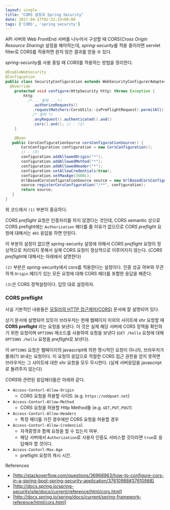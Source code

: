 ```yaml
---
layout: single
title: "CORS 설정과 Spring Security"
date: 2017-04-27T02:52:33+09:00
tags: ['CORS', 'spring security']
---
```


API 서버와 Web FrontEnd 서버를 나누어서 구성할 때 CORS(*Cross Origin Resource Sharing*) 설정을 해야하는데,
*spring-security*를 적용 중이라면 servlet filter로 CORS를 적용하면 원치 않은 결과를 얻을 수 있다.

*spring-security*를 사용 중일 때 *CORS*를 적용하는 방법을 정리한다.

<!-- more -->

```java
@EnableWebSecurity
@Configuation
public class SecurityConfiguration extends WebSecurityConfigurerAdapter {
  @Override
    protected void configure(HttpSecurity http) throws Exception {
        http
          /*... 중략 ...*/
            .authorizeRequests()
            .requestMatchers(CorsUtils::isPreFlightRequest).permitAll() // - (1)
            /* 중략 */
            .anyRequest().authenticated().and()
            .cors().and(); // - (2)
    }

    @Bean
   public CorsConfigurationSource corsConfigurationSource() {
       CorsConfiguration configuration = new CorsConfiguration();
       // - (3)
       configuration.addAllowedOrigin("*");
       configuration.addAllowedMethod("*");
       configuration.addAllowedHeader("*");
       configuration.setAllowCredentials(true);
       configuration.setMaxAge(3600L);
       UrlBasedCorsConfigurationSource source = new UrlBasedCorsConfigurationSource();
       source.registerCorsConfiguration("/**", configuration);
       return source;
   }
}
```

위 코드에서 `(1)` 부분이 중요하다.

*CORS preflight* 요청은 인증처리를 하지 않겠다는 것인데,
CORS semantic 상으로 CORS prefight에는 `Authorization` 헤더를 줄 이유가 없으므로
*CORS preflight* 요청에 대해서는 `401` 응답을 하면 안된다.

이 부분의 설정이 없으면 spring-security 설정에 의해서
*CORS preflight* 요청이 정상적으로 처리되지 못해서 실제 CORS 요청이 정상적으로 이루어지지 않는다.
(*CORS preflight*에 대해서는 아래에서 설명한다)

`(2)` 부분은 spring-security에서 cors를 적용한다는 설정이다.
인증 성공 여부와 무관하게 `Origin` 헤더가 있는 모든 요청에 대해 CORS 헤더를 포함한 응답을 해준다.

`(3)`은 CORS 정책설정이다.
입맛 대로 설정하자.


### CORS preflight

사실 기본적인 내용들은 [모질라의 HTTP 접근제어(CORS)](https://developer.mozilla.org/ko/docs/Web/HTTP/Access_control_CORS) 문서에 잘 설명되어 있다.

상기 문서에 설명되어 있듯이 브라우저는 현재 웹페이지 이외의 사이트에 xhr 요청할 때 **CORS preflight** 라는 요청을 보낸다.
이 것은 실제 해당 서버에 CORS 정책을 확인하기 위한 요청이며 `OPTIONS` 메소드를 사용하여 요청을 보낸다
(`GET /hello` 요청에 대해 `OPTIONS /hello` 요청을 *preflight*로 보낸다).

이 `OPTIONS` 요청은 웹페이지의 javascript에 의한 명시적인 요청이 아니라, 브라우저가 몰래(?) 보내는 요청이다.
이 요청의 응답으로 적절한 CORS 접근 권한을 얻지 못하면 브라우저는 그 사이트에 대한 xhr 요청을 모두 무시한다. (실제 서버응답을 javascript로 돌려주지 않는다)

*CORS*와 관련된 응답헤더들은 아래와 같다.

- `Access-Contorl-Allow-Origin`
  - CORS 요청을 허용할 사이트 (e.g. `https://oddpoet.net`)
- `Access-Contorl-Allow-Method`
  - CORS 요청을 허용할 Http Method들 (e.g. `GET,PUT,POST`)
- `Access-Contorl-Allow-Headers`
  - 특정 헤더를 가진 경우에만 CORS 요청을 허용할 경우
- `Access-Contorl-Allow-Credencial`
  - 자격증명과 함께 요청을 할 수 있는지 여부.
  - 해당 서버에서 `Authorization`로 사용자 인증도 서비스할 것이라면 `true`로 응답해야 할 것이다.
- `Access-Contorl-Max-Age`
  - preflight 요청의 캐시 시간.

References
- [http://stackoverflow.com/questions/36968963/how-to-configure-cors-in-a-spring-boot-spring-security-application/37610988#37610988]
- [http://docs.spring.io/spring-security/site/docs/current/reference/html/cors.html]
- [http://docs.spring.io/spring/docs/current/spring-framework-reference/html/cors.html]
